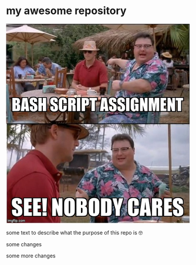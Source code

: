 # my awesome repository

![alt text](meme.jpg "My Awesome Meme")

some text to describe what the purpose of this repo is 🤓

some changes

some more changes
